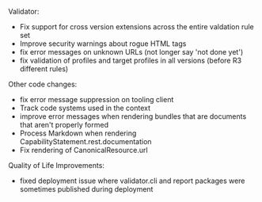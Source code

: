 Validator:
* Fix support for cross version extensions across the entire valdation rule set
* Improve security warnings about rogue HTML tags
* fix error messages on unknown URLs (not longer say 'not done yet')
* fix validation of profiles and target profiles in all versions (before R3 different rules)

Other code changes:
* fix error message suppression on tooling client
* Track code systems used in the context 
* improve error messages when rendering bundles that are documents that aren't properly formed
* Process Markdown when rendering CapabilityStatement.rest.documentation
* Fix rendering of CanonicalResource.url

Quality of Life Improvements:
* fixed deployment issue where validator.cli and report packages were sometimes published during deployment